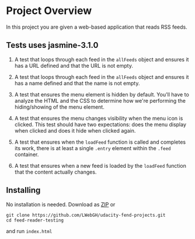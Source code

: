 # Project Overview

In this project you are given a web-based application that reads RSS feeds.

## Tests uses jasmine-3.1.0

1. A test that loops through each feed in the `allFeeds` object and ensures it has a URL defined and that the URL is not empty.

2. A test that loops through each feed in the `allFeeds` object and ensures it has a name defined and that the name is not empty.

3. A test that ensures the menu element is hidden by default. You'll have to analyze the HTML and the CSS to determine how we're performing the hiding/showing of the menu element.

4. A test that ensures the menu changes visibility when the menu icon is clicked. This test should have two expectations: does the menu display when clicked and does it hide when clicked again.

5. A test that ensures when the `loadFeed` function is called and completes its work, there is at least a single `.entry` element within the `.feed` container.

6. A test that ensures when a new feed is loaded by the `loadFeed` function that the content actually changes.

## Installing

No installation is needed.
Download as [ZIP](https://github.com/LWebGH/udacity-fend-projects/archive/master.zip) or

```shell
git clone https://github.com/LWebGH/udacity-fend-projects.git
cd feed-reader-testing
```

and run `index.html`